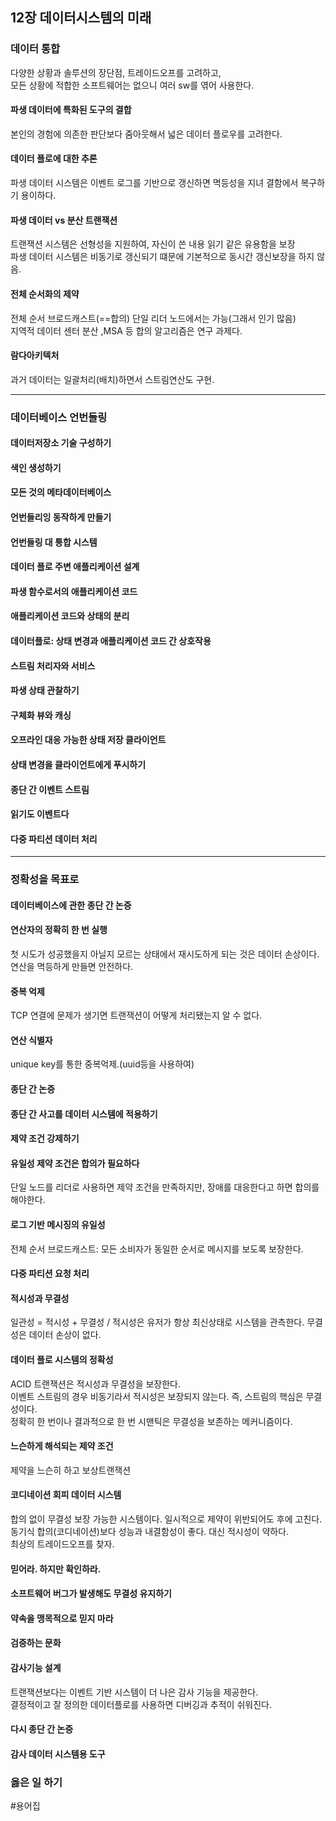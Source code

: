 ## 12장 데이터시스템의 미래

### 데이터 통합

다양한 상황과 솔루션의 장단점, 트레이드오프를 고려하고,  
모든 상황에 적합한 소프트웨어는 없으니 여러 sw를 엮어 사용한다.

#### 파생 데이터에 특화된 도구의 결합

본인의 경험에 의존한 판단보다 줌아웃해서 넓은 데이터 플로우를 고려한다.

#### 데이터 플로에 대한 추론

파생 데이터 시스템은 이벤트 로그를 기반으로 갱신하면 멱등성을 지녀 결함에서 복구하기 용이하다.

#### 파생 데이터 vs 분산 트랜잭션

트랜잭션 시스템은 선형성을 지원하여, 자신이 쓴 내용 읽기 같은 유용함을 보장  
파생 데이터 시스템은 비동기로 갱신되기 떄문에 기본적으로 동시간 갱신보장을 하지 않음.

#### 전체 순서화의 제약

전체 순서 브로드캐스트(==합의) 단일 리더 노드에서는 가능(그래서 인기 많음)  
지역적 데이터 센터 분산 ,MSA 등 합의 알고리즘은 연구 과제다.

#### 람다아키텍처

과거 데이터는 일괄처리(배치)하면서 스트림연산도 구현.

---

### 데이터베이스 언번들링

#### 데이터저장소 기술 구성하기

#### 색인 생성하기

#### 모든 것의 메타데이터베이스

#### 언번들리잉 동작하게 만들기

#### 언번들링 대 통합 시스템

#### 데이터 플로 주변 애플리케이션 설계

#### 파생 함수로서의 애플리케이션 코드

#### 애플리케이션 코드와 상태의 분리

#### 데이터플로: 상태 변경과 애플리케이션 코드 간 상호작용

#### 스트림 처리자와 서비스

#### 파생 상태 관찰하기

#### 구체화 뷰와 캐싱

#### 오프라인 대응 가능한 상태 저장 클라이언트

#### 상태 변경을 클라이언트에게 푸시하기

#### 종단 간 이벤트 스트림

#### 읽기도 이벤트다

#### 다중 파티션 데이터 처리

---

### 정확성을 목표로

#### 데이터베이스에 관한 종단 간 논증

#### 연산자의 정확히 한 번 실행

첫 시도가 성공했을지 아닐지 모르는 상태에서 재시도하게 되는 것은 데이터 손상이다.  
연산을 멱등하게 만들면 안전하다.

#### 중복 억제

TCP 연결에 문제가 생기면 트랜잭션이 어떻게 처리됐는지 알 수 없다.

#### 연산 식별자

unique key를 통한 중복억제.(uuid등을 사용하여)

#### 종단 간 논증

#### 종단 간 사고를 데이터 시스템에 적용하기

#### 제약 조건 강제하기

#### 유일성 제약 조건은 합의가 필요하다

단일 노드를 리더로 사용하면 제약 조건을 만족하지만, 장애를 대응한다고 하면 합의를 해야한다.

#### 로그 기반 메시징의 유일성

전체 순서 브로드캐스트: 모든 소비자가 동일한 순서로 메시지를 보도록 보장한다.

#### 다중 파티션 요청 처리

#### 적시성과 무결성

일관성 = 적시성 + 무결성 / 적시성은 유저가 항상 최신상태로 시스템을 관측한다. 무결성은 데이터 손상이 없다.

#### 데이터 플로 시스템의 정확성

ACID 트랜잭션은 적시성과 무결성을 보장한다.  
이벤트 스트림의 경우 비동기라서 적시성은 보장되지 않는다.
즉, 스트림의 핵심은 무결성이다.  
정확히 한 번이나 결과적으로 한 번 시맨틱은 무결성을 보존하는 메커니즘이다.

#### 느슨하게 해석되는 제약 조건

제약을 느슨히 하고 보상트랜잭션

#### 코디네이션 회피 데이터 시스템

합의 없이 무결성 보장 가능한 시스템이다. 일시적으로 제약이 위반되어도 후에 고친다.  
동기식 합의(코디네이션)보다 성능과 내결함성이 좋다. 대신 적시성이 약하다.  
최상의 트레이드오프를 찾자.

#### 믿어라. 하지만 확인하라.

#### 소프트웨어 버그가 발생해도 무결성 유지하기

#### 약속을 맹목적으로 믿지 마라

#### 검증하는 문화

#### 감사기능 설계

트랜잭션보다는 이벤트 기반 시스템이 더 나은 감사 기능을 제공한다.  
결정적이고 잘 정의한 데이터플로를 사용하면 디버깅과 추적이 쉬워진다.

#### 다시 종단 간 논증

#### 감사 데이터 시스템용 도구

### 옳은 일 하기

#용어집